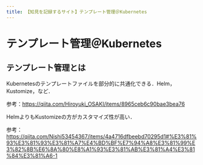 ```yaml
---
title: 【知見を記録するサイト】テンプレート管理＠Kubernetes
---
```


# テンプレート管理＠Kubernetes

## テンプレート管理とは

Kubernetesのテンプレートファイルを部分的に共通化できる．Helm，Kustomize，など．

参考：https://qiita.com/Hiroyuki_OSAKI/items/8965ceb6c90bae3bea76

HelmよりもKustomizeの方がカスタマイズ性が高い．

参考：https://qiita.com/Nishi53454367/items/4a4716dfbeebd70295d1#%E3%81%93%E3%81%93%E3%81%A7%E4%BD%BF%E7%94%A8%E3%81%99%E3%82%8B%E6%8A%80%E8%A1%93%E3%81%AB%E3%81%A4%E3%81%84%E3%81%A6-1

